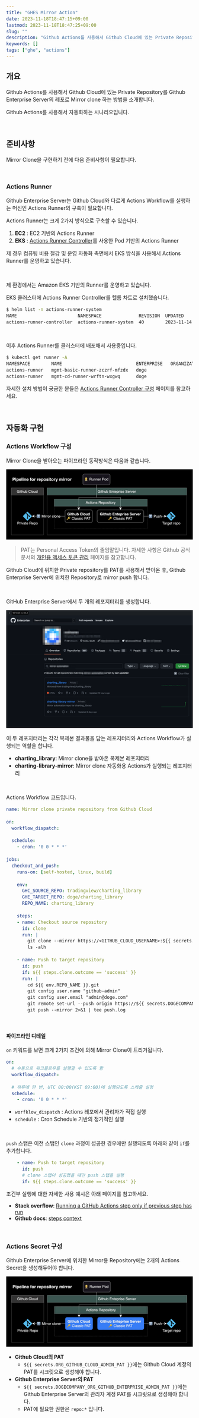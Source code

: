 ```yaml
---
title: "GHES Mirror Action"
date: 2023-11-18T18:47:15+09:00
lastmod: 2023-11-18T18:47:25+09:00
slug: ""
description: "Github Actions를 사용해서 Github Cloud에 있는 Private Repository를 Mirror Clone 하기"
keywords: []
tags: ["ghe", "actions"]
---
```


## 개요

Github Actions를 사용해서 Github Cloud에 있는 Private Repository를 Github Enterprise Server의 레포로 Mirror clone 하는 방법을 소개합니다.

Github Actions를 사용해서 자동화하는 시나리오입니다.

&nbsp;

## 준비사항

Mirror Clone을 구현하기 전에 다음 준비사항이 필요합니다.

&nbsp;

### Actions Runner

Github Enterprise Server는 Github Cloud와 다르게 Actions Workflow를 실행하는 머신인 Actions Runner의 구축이 필요합니다.

Actions Runner는 크게 2가지 방식으로 구축할 수 있습니다.

1. **EC2** : EC2 기반의 Actions Runner
2. **EKS** : [Actions Runner Controller](https://github.com/actions/actions-runner-controller)를 사용한 Pod 기반의 Actions Runner

제 경우 컴퓨팅 비용 절감 및 운영 자동화 측면에서 EKS 방식을 사용해서 Actions Runner를 운영하고 있습니다.

&nbsp;

제 환경에서는 Amazon EKS 기반의 Runner를 운영하고 있습니다.

EKS 클러스터에 Actions Runner Controller를 헬름 차트로 설치했습니다.

```bash
$ helm list -n actions-runner-system
NAME                       NAMESPACE              REVISION  UPDATED                               STATUS    CHART                             APP VERSION
actions-runner-controller  actions-runner-system  40        2023-11-14 16:13:08.829636 +0900 KST  deployed  actions-runner-controller-0.23.3  0.27.4
```

&nbsp;

이후 Actions Runner를 클러스터에 배포해서 사용중입니다.

```bash
$ kubectl get runner -A
NAMESPACE        NAME                            ENTERPRISE   ORGANIZATION   REPOSITORY   GROUP   LABELS                                                                                                              STATUS    MESSAGE   WF REPO   WF RUN   AGE
actions-runner   mgmt-basic-runner-zczrf-mfzdx   doge                                             ["XXXXX-MGMT-EKS-CLUSTER","m6i.xlarge","support-horizontal-runner-autoscaling","ubuntu-22.04","v2.311.0","build"]   Running                                9h
actions-runner   mgmt-cd-runner-wrftn-wxgwq      doge                                             ["XXXXX-MGMT-EKS-CLUSTER","m6i.xlarge","ubuntu-22.04","v2.311.0","deploy"]                                          Running                                10h
```

자세한 설치 방법이 궁금한 분들은 [Actions Runner Controller 구성](/blog/k8s/actions-runner-admin-guide/) 페이지를 참고하세요.

&nbsp;

## 자동화 구현

### Actions Workflow 구성

Mirror Clone을 받아오는 파이프라인 동작방식은 다음과 같습니다.

![Architecture](./1.png)

> PAT는 Personal Access Token의 줄임말입니다. 자세한 사항은 Github 공식문서의 [개인용 액세스 토큰 관리](https://docs.github.com/ko/authentication/keeping-your-account-and-data-secure/managing-your-personal-access-tokens) 페이지를 참고합니다.

Github Cloud에 위치한 Private repository를 PAT를 사용해서 받아온 후, Github Enterprise Server에 위치한 Repository로 mirror push 합니다.

&nbsp;

GitHub Enterprise Server에서 두 개의 레포지터리를 생성합니다.

![레포 생성 결과](./2.png)

이 두 레포지터리는 각각 복제본 결과물을 담는 레포지터리와 Actions Workflow가 실행되는 역할을 합니다.

- **charting_library**: Mirror clone을 받아온 복제본 레포지터리
- **charting-library-mirror**: Mirror clone 자동화용 Actions가 실행되는 레포지터리

&nbsp;

Actions Workflow 코드입니다.

```yaml
name: Mirror clone private repository from Github Cloud

on:
  workflow_dispatch:

  schedule:
    - cron: '0 0 * * *'

jobs:
  checkout_and_push:
    runs-on: [self-hosted, linux, build]

    env:
      GHC_SOURCE_REPO: tradingview/charting_library
      GHE_TARGET_REPO: doge/charting_library
      REPO_NAME: charting_library

    steps:
    - name: Checkout source repository
      id: clone
      run: |
        git clone --mirror https://<GITHUB_CLOUD_USERNAME>:${{ secrets.ORG_GITHUB_CLOUD_ADMIN_PAT }}@github.com/${{ env.GHC_SOURCE_REPO }}
        ls -alh

    - name: Push to target repository
      id: push
      if: ${{ steps.clone.outcome == 'success' }}
      run: |
        cd ${{ env.REPO_NAME }}.git
        git config user.name "github-admin"
        git config user.email "admin@doge.com"
        git remote set-url --push origin https://${{ secrets.DOGECOMPANY_ORG_GITHUB_ENTERPRISE_ADMIN_PAT }}@github-enterprise.example.com/${{ env.GHE_TARGET_REPO }}.git
        git push --mirror 2>&1 | tee push.log
```

&nbsp;

#### 파이프라인 디테일

`on` 키워드를 보면 크게 2가지 조건에 의해 Mirror Clone이 트리거됩니다.

```yaml
on:
  # 수동으로 워크플로우를 실행할 수 있도록 함
  workflow_dispatch:

  # 하루에 한 번, UTC 00:00(KST 09:00)에 실행되도록 스케줄 설정
  schedule:
    - cron: '0 0 * * *'
```

- `worfklow_dispatch` : Actions 레포에서 관리자가 직접 실행
- `schedule` : Cron Schedule 기반의 정기적인 실행

&nbsp;

`push` 스탭은 이전 스탭인 `clone` 과정이 성공한 경우에만 실행되도록 아래와 같이 `if`를 추가합니다.

```yaml
    - name: Push to target repository
      id: push
      # clone 스탭이 성공했을 때만 push 스탭을 실행
      if: ${{ steps.clone.outcome == 'success' }}
```

조건부 실행에 대한 자세한 사용 예시은 아래 페이지를 참고하세요.

- **Stack overflow**: [Running a GitHub Actions step only if previous step has run](https://stackoverflow.com/a/70549615)
- **Github docs**: [steps context](https://docs.github.com/en/actions/learn-github-actions/contexts#steps-context)

&nbsp;

### Actions Secret 구성

Github Enterprise Server에 위치한 Mirror용 Repository에는 2개의 Actions Secret을 생성해두어야 합니다.

![Secrets Architecture](./3.png)

- **Github Cloud의 PAT**
  - `${{ secrets.ORG_GITHUB_CLOUD_ADMIN_PAT }}`에는 Github Cloud 계정의 PAT를 시크릿으로 생성해야 합니다.
- **Github Enterprise Server의 PAT**
  - `${{ secrets.DOGECOMPANY_ORG_GITHUB_ENTERPRISE_ADMIN_PAT }}`에는 Github Enterprise Server의 관리자 계정 PAT를 시크릿으로 생성해야 합니다.
  - PAT에 필요한 권한은 `repo:*` 입니다.